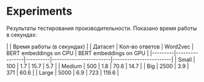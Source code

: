 # Experiments

Результаты тестирования производительности. Показано время работы в секундах:

|                          |                     Время работы (в секундах)              |
| Датасет | Кол-во ответов | Word2vec | BERT embeddings on CPU | BERT embeddings on GPU |
|---------|----------------|----------|------------------------|------------------------|
| Small   | 100            | 1.7      | 15.7                   | 5.7                    |
| Medium  | 500            | 1.8      | 70.6                   | 14.7                   |
| Big     | 2500           | 3.9      | 371                    | 60.6                   |
| Large   | 5000           | 6.9      | 723                    | 119.6                  |

